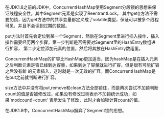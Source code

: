 在JDK1.8之前的JDK中，ConcurrentHashMap使用Segment分段锁的思想来保证线程安全性，其中Segment元素是实现了ReentrantLock。
其中get()方法不需要加锁，因为get方法中的共享变量都定义成了volatile类型，保证可以被多个线程可见，并且不会读到过期的数据。

put方法时首先会定位到某一个Segment，然后在Segment里进行插入操作，插入操作需要经历两个步骤，第一步判断是否需要对Segment里的HashEntry数组进行扩容，
第二步定位添加元素的位置，然后将其放在HashEntry数组里。

ConcurrentHashMap的扩容比HashMap更加适当，因为hashMap是在插入元素之后判断元素是否已经到达容量，如果到达了容量就进行扩容，但是很有可能扩容之后没有新
的元素插入，这时就是一次无效的扩容。而ConcurrentHashMap是在put之前就判断进行扩容。

size方法中并没有将put,remove和clean方法全部锁住，而是两次尝试不加锁判断count的值是否被修改过，如果没有修改过则表示不加锁统计成功，如果'modcount!=count'
表示发生了修改，此时才会加锁计算count的值。


在JDK1.8中，ConcurrentHashMap摒弃了Segment锁的思想。
